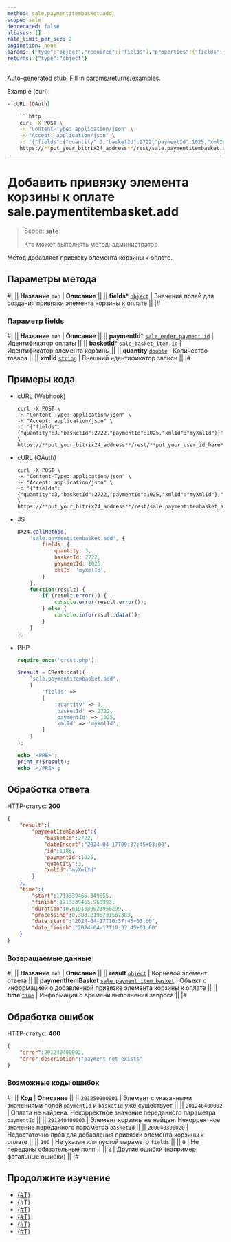 ```yaml
---
method: sale.paymentitembasket.add
scope: sale
deprecated: false
aliases: []
rate_limit_per_sec: 2
pagination: none
params: {"type":"object","required":["fields"],"properties":{"fields":{"type":"object"}}}
returns: {"type":"object"}
---
```


Auto-generated stub. Fill in params/returns/examples.

Example (curl):

```bash
- cURL (OAuth)

    ```http
    curl -X POST \
    -H "Content-Type: application/json" \
    -H "Accept: application/json" \
    -d '{"fields":{"quantity":3,"basketId":2722,"paymentId":1025,"xmlId":"myXmlId"},"auth":"**put_access_token_here**"}' \
    https://**put_your_bitrix24_address**/rest/sale.paymentitembasket.add
```

---

# Добавить привязку элемента корзины к оплате sale.paymentitembasket.add

> Scope: [`sale`](../../scopes/permissions.md)
>
> Кто может выполнять метод: администратор

Метод добавляет привязку элемента корзины к оплате.

## Параметры метода



#|
|| **Название**
`тип` | **Описание** ||
|| **fields***
[`object`](../../data-types.md) | Значения полей для создания привязки элемента корзины к оплате ||
|#

### Параметр fields



#|
|| **Название**
`тип` | **Описание** ||
|| **paymentId***
[`sale_order_payment.id`](../data-types.md) | Идентификатор оплаты ||
|| **basketId***
[`sale_basket_item.id`](../data-types.md) | Идентификатор элемента корзины ||
|| **quantity**
[`double`](../../data-types.md) | Количество товара ||
|| **xmlId**
[`string`](../../data-types.md) | Внешний идентификатор записи ||
|#

## Примеры кода





- cURL (Webhook)

    ```http
    curl -X POST \
    -H "Content-Type: application/json" \
    -H "Accept: application/json" \
    -d '{"fields":{"quantity":3,"basketId":2722,"paymentId":1025,"xmlId":"myXmlId"}}' \
    https://**put_your_bitrix24_address**/rest/**put_your_user_id_here**/**put_your_webbhook_here**/sale.paymentitembasket.add
    ```

- cURL (OAuth)

    ```http
    curl -X POST \
    -H "Content-Type: application/json" \
    -H "Accept: application/json" \
    -d '{"fields":{"quantity":3,"basketId":2722,"paymentId":1025,"xmlId":"myXmlId"},"auth":"**put_access_token_here**"}' \
    https://**put_your_bitrix24_address**/rest/sale.paymentitembasket.add
    ```

- JS

    ```js
    BX24.callMethod(
        'sale.paymentitembasket.add', {
            fields: {
                quantity: 3,
                basketId: 2722,
                paymentId: 1025,
                xmlId: 'myXmlId',
            }
        },
        function(result) {
            if (result.error()) {
                console.error(result.error());
            } else {
                console.info(result.data());
            }
        }
    );
    ```

- PHP

    ```php
    require_once('crest.php');

    $result = CRest::call(
        'sale.paymentitembasket.add',
        [
            'fields' =>
            [
                'quantity' => 3,
                'basketId' => 2722,
                'paymentId' => 1025,
                'xmlId' => 'myXmlId',
            ]
        ]
    );

    echo '<PRE>';
    print_r($result);
    echo '</PRE>';
    ```



## Обработка ответа

HTTP-статус: **200**

```json
{
    "result":{
        "paymentItemBasket":{
            "basketId":2722,
            "dateInsert":"2024-04-17T09:37:45+03:00",
            "id":1186,
            "paymentId":1025,
            "quantity":3,
            "xmlId":"myXmlId"
        }
    },
    "time":{
        "start":1713339465.349855,
        "finish":1713339465.968993,
        "duration":0.6191380023956299,
        "processing":0.38312196731567383,
        "date_start":"2024-04-17T10:37:45+03:00",
        "date_finish":"2024-04-17T10:37:45+03:00"
    }
}
```

### Возвращаемые данные

#|
|| **Название**
`тип` | **Описание** ||
|| **result**
[`object`](../../data-types.md) | Корневой элемент ответа ||
|| **paymentItemBasket**
[`sale_payment_item_basket`](../data-types.md) | Объект с информацией о добавленной привязке элемента корзины к оплате ||
|| **time**
[`time`](../../data-types.md) | Информация о времени выполнения запроса ||
|#

## Обработка ошибок

HTTP-статус: **400**

```json
{
    "error":201240400002,
    "error_description":"payment not exists"
}
```



### Возможные коды ошибок

#|
|| **Код** | **Описание** ||
|| `201250000001` | Элемент с указанными значениями полей `paymentId` и `basketId` уже существует ||
|| `201240400002` | Оплата не найдена. Некорректное значение переданного параметра `paymentId` ||
|| `201240400003` | Элемент корзины не найден. Некорректное значение переданного параметра `basketId` ||
|| `200040300020` | Недостаточно прав для добавления привязки элемента корзины к оплате ||
|| `100` | Не указан или пустой параметр `fields` ||
|| `0` | Не переданы обязательные поля ||
|| `0` | Другие ошибки (например, фатальные ошибки) ||
|#



## Продолжите изучение

- [{#T}](./index.md)
- [{#T}](./sale-payment-item-basket-update.md)
- [{#T}](./sale-payment-item-basket-get.md)
- [{#T}](./sale-payment-item-basket-list.md)
- [{#T}](./sale-payment-item-basket-delete.md)
- [{#T}](./sale-payment-item-basket-get-fields.md)
